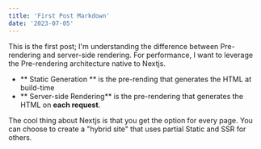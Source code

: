 ```yaml
--- 
title: 'First Post Markdown'
date: '2023-07-05'
---
```


This is the first post; I'm understanding the difference between Pre-rendering
and server-side rendering. For performance, I want to leverage the Pre-rendering
architecture native to Nextjs. 

- ** Static Generation ** is the pre-rending that generates the HTML at
  build-time
- ** Server-side Rendering** is the pre-rendering that generates the HTML on
    **each request**.

The cool thing about Nextjs is that you get the option for every page. You can
choose to create a "hybrid site" that uses partial Static and SSR for others.





